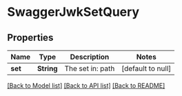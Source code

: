 # SwaggerJwkSetQuery

## Properties
Name | Type | Description | Notes
------------ | ------------- | ------------- | -------------
**set** | **String** | The set in: path | [default to null]

[[Back to Model list]](../README.md#documentation-for-models) [[Back to API list]](../README.md#documentation-for-api-endpoints) [[Back to README]](../README.md)


